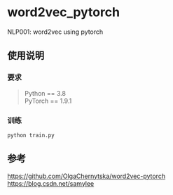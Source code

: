 # word2vec_pytorch
NLP001: word2vec using pytorch

## 使用说明
### 要求
> Python == 3.8 \
> PyTorch == 1.9.1
### 训练
```shell script
python train.py
```
## 参考
https://github.com/OlgaChernytska/word2vec-pytorch  
https://blog.csdn.net/samylee  
